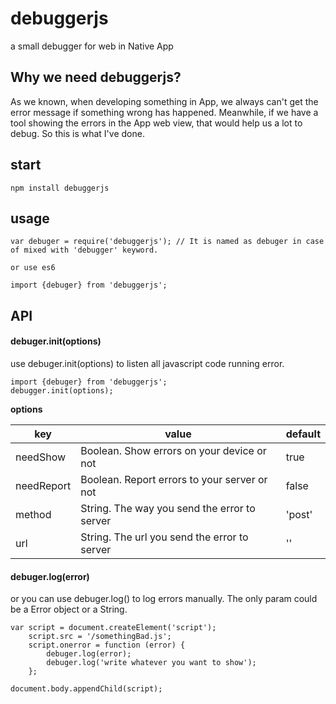 # debuggerjs

a small debugger for web in Native App

## Why we need debuggerjs?
As we known, when developing something in App, we always can't get the error message if something wrong has happened. 
Meanwhile, if we have a tool showing the errors in the App web view, that would help us a lot to debug.
So this is what I've done.

## start 

    npm install debuggerjs
    
## usage

    var debuger = require('debuggerjs'); // It is named as debuger in case of mixed with 'debugger' keyword.
    
    or use es6
    
    import {debuger} from 'debuggerjs';
        
## API

#### debuger.init(options)
use debuger.init(options) to listen all javascript code running error.

    import {debuger} from 'debuggerjs';
    debugger.init(options);

**options** 

| key | value | default |
| --- | --- | --- |
| needShow | Boolean. Show errors on your device or not | true |
| needReport | Boolean. Report errors to your server or not | false |
| method | String. The way you send the error to server | 'post' |
| url | String. The url you send the error to server | '' |


#### debuger.log(error)
or you can use debuger.log() to log errors manually. The only param could be a Error object or a String.

    var script = document.createElement('script');
        script.src = '/somethingBad.js';
        script.onerror = function (error) {
            debuger.log(error);
            debuger.log('write whatever you want to show');
        };
        
    document.body.appendChild(script);
    
